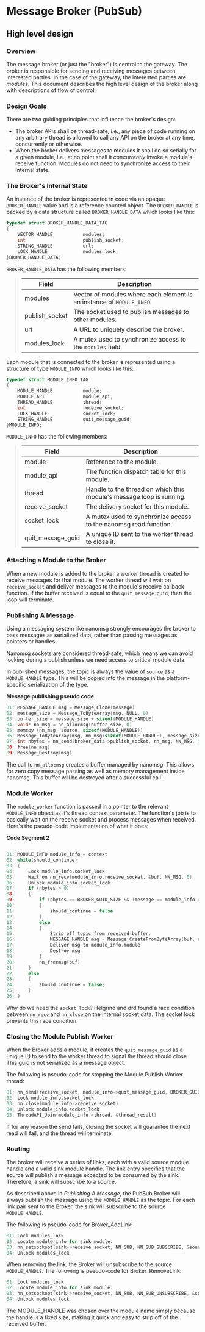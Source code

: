 Message Broker (PubSub)
==============

High level design
-----------------

### Overview

The message broker (or just the "broker") is central to the gateway. The broker is responsible for sending and receiving messages between interested parties. In the case of the gateway, the interested parties are *modules*. This document describes the high level design of the broker along with descriptions of flow of control.

### Design Goals

There are two guiding principles that influence the broker's design:

- The broker APIs shall be thread-safe, i.e., any piece of code running on any arbitrary thread is allowed to call any API on the broker at any time, concurrently or otherwise.
- When the broker delivers messages to modules it shall do so serially for a given module, i.e., at no point shall it *concurrently* invoke a module's receive function. Modules do not need to synchronize access to their internal state.

### The Broker's Internal State

An instance of the broker is represented in code via an opaque `BROKER_HANDLE` value and is a reference counted object. The `BROKER_HANDLE` is backed by a data structure called `BROKER_HANDLE_DATA` which looks like this:

```C
typedef struct BROKER_HANDLE_DATA_TAG
{
    VECTOR_HANDLE           modules;
    int                     publish_socket;
    STRING_HANDLE           url;
    LOCK_HANDLE             modules_lock;
}BROKER_HANDLE_DATA;
```

`BROKER_HANDLE_DATA` has the following members:

>| Field          | Description                                                           |
>|----------------|-----------------------------------------------------------------------|
>| modules        | Vector of modules where each element is an instance of `MODULE_INFO`. |
>| publish_socket | The socket used to publish messages to other modules.                 |
>| url            | A URL to uniquely describe the broker.                                |
>| modules_lock   | A mutex used to synchronize access to the `modules` field.            |

Each module that is connected to the broker is represented using a structure of type `MODULE_INFO` which looks like this:

```C
typedef struct MODULE_INFO_TAG
{
    MODULE_HANDLE           module;
    MODULE_API              module_api;
    THREAD_HANDLE           thread;
    int                     receive_socket;
    LOCK_HANDLE             socket_lock;
    STRING_HANDLE           quit_message_guid;
}MODULE_INFO;
```

`MODULE_INFO` has the following members:

>| Field                 | Description                                                          |
>|-----------------------|----------------------------------------------------------------------|
>| module                | Reference to the module.                                             |
>| module_api           | The function dispatch table for this module.                         |
>| thread                | Handle to the thread on which this module's message loop is running. |
>| receive\_socket       | The delivery socket for this module.                                 |
>| socket\_lock          | A mutex used to synchronize access to the nanomsg read function.     |
>| quit\_message\_guid   | A unique ID sent to the worker thread to close it.                   |

### Attaching a Module to the Broker

When a new module is added to the broker a worker thread is created to receive messages for that module. The worker thread will wait on `receive_socket` and deliver messages to the module's receive callback function. If the buffer received is equal to the `quit_message_guid`, then the loop will terminate.

### Publishing A Message

Using a messaging system like nanomsg strongly encourages the broker to pass messages as serialized data, rather than passing messages as pointers or handles.

Nanomsg sockets are considered thread-safe, which means we can avoid locking during a publish unless we need access to critical module data.

In published messages, the topic is always the value of `source` as a `MODULE_HANDLE` type. This will be copied into the message in the platform-specific serialization of the type.

**Message publishing pseudo code**

```c
01: MESSAGE_HANDLE msg = Message_Clone(message)
02: message_size = Message_ToByteArray(msg, NULL, 0)
03: buffer_size = message_size + sizeof(MODULE_HANDLE)
04: void* nn_msg = nn_allocmsg(buffer_size, 0)
05: memcpy (nn_msg, source, sizeof(MODULE_HANDLE))
06: Message_ToByteArray(msg, nn_msg+sizeof(MODULE_HANDLE), message_size)
07: int nbytes = nn_send(broker_data->publish_socket, nn_msg, NN_MSG, 0)
08: free(nn_msg)
09: Message_Destroy(msg)
```

The call to `nn_allocmsg` creates a buffer managed by nanomsg.  This allows for zero copy message passing as well as memory management inside nanomsg. This buffer will be destroyed after a successful call.

### Module Worker

The `module_worker` function is passed in a pointer to the relevant `MODULE_INFO` object as it's thread context parameter. The function's job is to basically wait on the receive socket and process messages when received. Here's the pseudo-code implementation of what it does:

**Code Segment 2**
```c

01: MODULE_INFO module_info = context
02: while(should_continue)
03: {
04:     Lock module_info.socket_lock
05:     Wait on nn_recv(module_info.receive_socket, &buf, NN_MSG, 0)
06:     Unlock module_info.socket_lock
07:     if (nbytes > 0)
08:     {
09:         if (nbytes == BROKER_GUID_SIZE && (message == module_info->quit_message_guid )
10:         { 
11:             should_continue = false
12:         }
13:         else
14:         {   
15:             Strip off topic from received buffer.
16:             MESSAGE_HANDLE msg = Message_CreateFromByteArray(buf, nbytes)
17:             Deliver msg to module_info.module
18:             Destroy msg
19:         }
20:         nn_freemsg(buf)
21:     }
22:     else
23:     {
24:         should_continue = false;
25:     }
26: }
```

Why do we need the `socket_lock`?  Helgrind and drd found a race condition between `nn_recv` and `nn_close` on the internal socket data. The socket lock prevents this race condition.

### Closing the Module Publish Worker

When the Broker adds a module, it creates the `quit_message_guid` as a unique ID to send to the worker thread to signal the thread should close.  This guid is not serialized as a message object.

The following is pseudo-code for stopping the Module Publish Worker thread:

```c
01: nn_send(receive_socket, module_info->quit_message_guid, BROKER_GUID_SIZE, 0)
02: Lock module_info.socket_lock
03: nn_close(module_info->receive_socket)
04: Unlock module_info.socket_lock
05: ThreadAPI_Join(module_info->thread, &thread_result)
```

If for any reason the send fails, closing the socket will guarantee the next read will fail, and the thread will terminate.

### Routing

The broker will receive a series of links, each with a valid source module handle and a valid sink module handle. The link entry specifies that the source will publish a message expected to be consumed by the sink. Therefore, a sink will subscribe to a source.

As described above in *Publishing A Message*, the PubSub Broker will always publish the message using the `MODULE_HANDLE` as the topic. For each link pair sent to the Broker, the sink will subscribe to the source `MODULE_HANDLE`.  

The following is pseudo-code for Broker_AddLink:
```c
01: Lock modules_lock
02: Locate module_info for sink module.
03: nn_setsockopt(sink->receive_socket, NN_SUB, NN_SUB_SUBSCRIBE, &source,sizeof(MODULE_HANDLE));
04: Unlock modules_lock
```

When removing the link, the Broker will unsubscribe to the source `MODULE_HANDLE`.  The following is pseudo-code for Broker_RemoveLink:
```c
01: Lock modules_lock
02: Locate module_info for sink module.
03: nn_setsockopt(sink->receive_socket, NN_SUB, NN_SUB_UNSUBSCRIBE, &source,sizeof(MODULE_HANDLE));
04: Unlock modules_lock
```

The MODULE_HANDLE was chosen over the module name simply because the handle is a fixed size, making it quick and easy to strip off of the received buffer.

